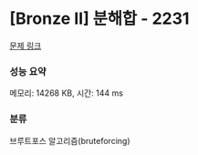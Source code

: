 # [Bronze II] 분해합 - 2231 

[문제 링크](https://www.acmicpc.net/problem/2231) 

### 성능 요약

메모리: 14268 KB, 시간: 144 ms

### 분류

브루트포스 알고리즘(bruteforcing)

